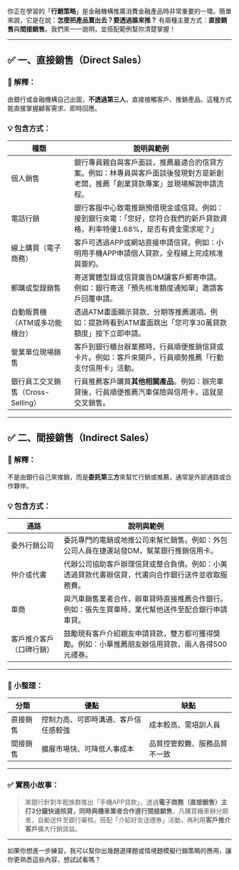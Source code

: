 你正在學習的「**行銷策略**」是金融機構推廣消費金融產品時非常重要的一環。簡單來說，它是在說：**怎麼把產品賣出去？要透過誰來推？** 有兩種主要方式：**直接銷售**與**間接銷售**。我們來一一說明，並搭配範例幫你清楚掌握！

---

## ✅ 一、直接銷售（Direct Sales）

### 📘 解釋：  
由銀行或金融機構自己出面，**不透過第三人**，直接接觸客戶、推銷產品。這種方式能直接掌握顧客需求、即時回應。

### 💡 包含方式：

| 種類 | 說明與範例 |
|------|------------|
| 個人銷售 | 銀行專員親自與客戶面談，推薦最適合的信貸方案。例如：林專員與客戶面談後發現對方是新創老闆，推薦「創業貸款專案」並現場解說申請流程。 |
| 電話行銷 | 銀行客服中心致電推銷預借現金或信貸。例如：接到銀行來電：「您好，您符合我們的新戶貸款資格，利率特優1.68%，是否有資金需求呢？」 |
| 線上購買（電子商務） | 客戶可透過APP或網站直接申請信貸。例如：小明用手機APP申請個人貸款，全程線上完成核准與簽約。 |
| 郵購或型錄銷售 | 寄送實體型錄或信貸廣告DM讓客戶郵寄申請。例如：銀行寄送「預先核准額度通知單」邀請客戶回覆申請。 |
| 自動販賣機（ATM或多功能機台） | 透過ATM畫面顯示貸款、分期等推薦選項。例如：提款時看到ATM畫面跳出「您可享30萬貸款額度」按下立即申請。 |
| 營業單位現場銷售 | 客戶到銀行櫃台辦業務時，行員順便推銷信貸或卡片。例如：客戶來開戶，行員順勢推薦「行動支付信用卡」活動。 |
| 銀行員工交叉銷售（Cross-Selling） | 行員推薦客戶購買**其他相關產品**。例如：辦完車貸後，行員順便推薦汽車保險與信用卡，這就是交叉銷售。 |

---

## ✅ 二、間接銷售（Indirect Sales）

### 📘 解釋：  
不是由銀行自己來推銷，而是**委託第三方**來幫忙行銷或推薦，通常是外部通路或合作夥伴。

### 💡 包含方式：

| 通路 | 說明與範例 |
|------|------------|
| 委外行銷公司 | 委託專門的電銷或地推公司來幫忙銷售。例如：外包公司人員在捷運站發DM，幫某銀行推銷信用卡。 |
| 仲介或代書 | 代辦公司協助客戶辦理信貸或整合負債。例如：小美透過貸款代書辦信貸，代書向合作銀行送件並收取服務費。 |
| 車商 | 與汽車銷售業者合作，辦車貸時直接推薦合作銀行。例如：張先生買車時，業代幫他送件至配合銀行申請車貸。 |
| 客戶推介客戶（口碑行銷） | 鼓勵現有客戶介紹親友申請貸款，雙方都可獲得獎勵。例如：小華推薦朋友辦信用貸款，兩人各得500元禮券。 |

---

### 🎯 小整理：

| 分類 | 優點 | 缺點 |
|------|------|------|
| 直接銷售 | 控制力高、可即時溝通、客戶信任感較強 | 成本較高、需培訓人員 |
| 間接銷售 | 擴展市場快、可降低人事成本 | 品質控管較難、服務品質不一致 |

---

### ✅ 實務小故事：

> 某銀行針對年輕族群推出「手機APP貸款」，透過**電子商務（直接銷售）**主打3分鐘快速核貸，同時與機車業者合作進行**間接銷售**，凡購買機車辦分期者，自動送件至銀行審核。搭配「介紹好友送禮券」活動，再利用**客戶推介客戶**擴大行銷效益。

---

如果你想進一步練習，我可以幫你出幾題選擇題或情境題模擬行銷策略的應用，讓你更熟悉這些內容，想試試看嗎？